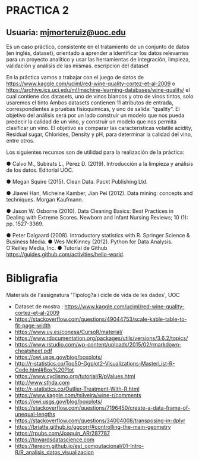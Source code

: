 
# PRACTICA 2 
## Usuaria: mjmorteruiz@uoc.edu

Es un caso práctico, consistente en el tratamiento de un conjunto de datos (en inglés, dataset), orientado a aprender a identificar los datos relevantes para un proyecto analítico y usar las herramientas de integración, limpieza, validación y análisis de las mismas.
escripcion del dataset

En la práctica vamos a trabajar con el juego de datos de https://www.kaggle.com/uciml/red-wine-quality-cortez-et-al-2009 o https://archive.ics.uci.edu/ml/machine-learning-databases/wine-quality/ el cual contiene dos datasets, uno de vinos blancos y otro de vinos tintos, solo usaremos el tinto
Ambos datasets contienen 11 atributos de entrada, correspondientes a pruebas fisioquímicas, y uno de salida: “quality”.
El objetivo del análisis será por un lado construir un modelo que nos pueda predecir la calidad de un vino,
y construir un modelo que nos permita clasificar un vino.
El objetivo es comparar las características volatile acidity, Residual sugar, Chlorides, Density y pH, para
determinar la calidad del vino, entre otros.

Los siguientes recursos son de utilidad para la realización de la práctica:

● Calvo M., Subirats L., Pérez D. (2019). Introducción a la limpieza y análisis de los datos.
Editorial UOC.

● Megan Squire (2015). Clean Data. Packt Publishing Ltd.

● Jiawei Han, Micheine Kamber, Jian Pei (2012). Data mining: concepts and techniques.
Morgan Kaufmann.

● Jason W. Osborne (2010). Data Cleaning Basics: Best Practices in Dealing with Extreme
Scores. Newborn and Infant Nursing Reviews; 10 (1): pp. 1527-3369.

● Peter Dalgaard (2008). Introductory statistics with R. Springer Science & Business Media.
● Wes McKinney (2012). Python for Data Analysis. O’Reilley Media, Inc.
● Tutorial de Github https://guides.github.com/activities/hello-world.

# Bibligrafia

Materials de l'assignatura 'Tipolog?a i cicle de vida de les dades', UOC
- Dataset de mostra : https://www.kaggle.com/uciml/red-wine-quality-cortez-et-al-2009
- https://stackoverflow.com/questions/49044753/scale-kable-table-to-fit-page-width
- https://www.uv.es/conesa/CursoR/material/
- https://www.rdocumentation.org/packages/utils/versions/3.6.2/topics/
- https://www.rstudio.com/wp-content/uploads/2015/02/rmarkdown-cheatsheet.pdf
- https://owi.usgs.gov/blog/boxplots/
- http://r-statistics.co/Top50-Ggplot2-Visualizations-MasterList-R-Code.html#Box%20Plot
- https://www.cyclismo.org/tutorial/R/pValues.html
- http://www.sthda.com
- http://r-statistics.co/Outlier-Treatment-With-R.html
- https://www.kaggle.com/tsilveira/wine-r/comments
- https://owi.usgs.gov/blog/boxplots/
- https://stackoverflow.com/questions/7196450/create-a-data-frame-of-unequal-lengths
- https://stackoverflow.com/questions/34004008/transposing-in-dplyr
- https://briatte.github.io/ggcorr/#controlling-the-main-geometry
- https://rpubs.com/Joaquin_AR/287787
- https://towardsdatascience.com
- https://tereom.github.io/est_computacional/01-Intro-R/R_analisis_datos_visualizacion



